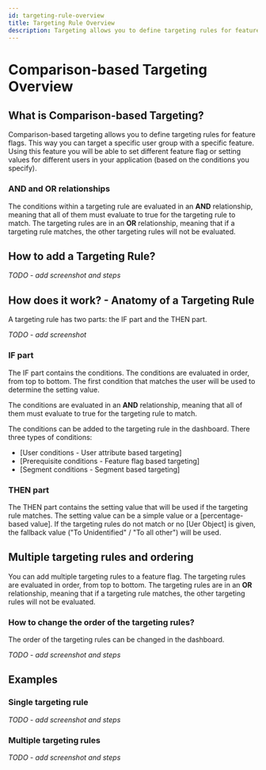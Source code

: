 ```yaml
---
id: targeting-rule-overview
title: Targeting Rule Overview
description: Targeting allows you to define targeting rules for feature flags. This way you can target a specific user group with a specific feature.
---
```


# Comparison-based Targeting Overview

## What is Comparison-based Targeting?

Comparison-based targeting allows you to define targeting rules for feature flags. This way you can target a specific user group with a specific feature. Using this feature you will be able to set different feature flag or setting values for different users in your application (based on the conditions you specify).

### AND and OR relationships

The conditions within a targeting rule are evaluated in an **AND** relationship, meaning that all of them must evaluate to true for the targeting rule to match. The targeting rules are in an **OR** relationship, meaning that if a targeting rule matches, the other targeting rules will not be evaluated.

## How to add a Targeting Rule?

*TODO - add screenshot and steps*

## How does it work? - Anatomy of a Targeting Rule

A targeting rule has two parts: the IF part and the THEN part.

*TODO - add screenshot*

### IF part

The IF part contains the conditions. The conditions are evaluated in order, from top to bottom. The first condition that matches the user will be used to determine the setting value.

The conditions are evaluated in an **AND** relationship, meaning that all of them must evaluate to true for the targeting rule to match.

The conditions can be added to the targeting rule in the dashboard. There three types of conditions:
- [User conditions - User attribute based targeting]
- [Prerequisite conditions - Feature flag based targeting]
- [Segment conditions - Segment based targeting]

### THEN part

The THEN part contains the setting value that will be used if the targeting rule matches. The setting value can be a simple value or a [percentage-based value].
If the targeting rules do not match or no [Uer Object] is given, the fallback value ("To Unidentified" / "To all other") will be used.

## Multiple targeting rules and ordering
You can add multiple targeting rules to a feature flag. The targeting rules are evaluated in order, from top to bottom.
The targeting rules are in an **OR** relationship, meaning that if a targeting rule matches, the other targeting rules will not be evaluated.

### How to change the order of the targeting rules?

The order of the targeting rules can be changed in the dashboard.

*TODO - add screenshot and steps*

## Examples

### Single targeting rule

*TODO - add screenshot and steps*

### Multiple targeting rules

*TODO - add screenshot and steps*